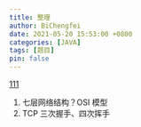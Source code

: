```yaml
---
title: 整理
author: BiChengfei
date: 2021-05-20 15:53:00 +0800
categories: [JAVA]
tags: [题目]
pin: false
---
```


[111](/_posts/2021-05-20-题目.md)

1. 七层网络结构？OSI 模型
2. TCP 三次握手、四次挥手

